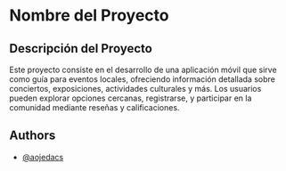 # Nombre del Proyecto
## Descripción del Proyecto

Este proyecto consiste en el desarrollo de una aplicación móvil que sirve como guía para eventos locales, ofreciendo información detallada sobre conciertos, exposiciones, actividades culturales y más. Los usuarios pueden explorar opciones cercanas, registrarse, y participar en la comunidad mediante reseñas y calificaciones.

## Authors

- [@aojedacs](https://www.github.com/aojedacs)